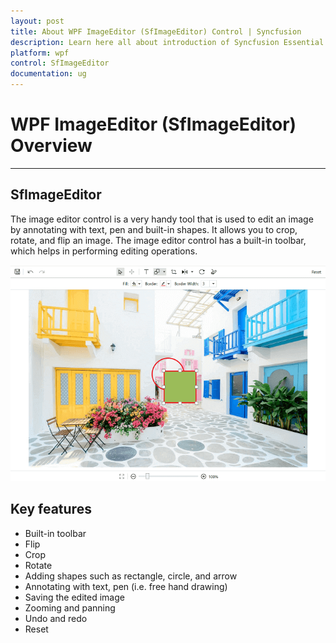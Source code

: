```yaml
---
layout: post
title: About WPF ImageEditor (SfImageEditor) Control | Syncfusion
description: Learn here all about introduction of Syncfusion Essential Studio WPF ImageEditor (SfImageEditor) control, its elements and more.
platform: wpf
control: SfImageEditor
documentation: ug
---
```


# WPF ImageEditor (SfImageEditor) Overview
---

## SfImageEditor

The image editor control is a very handy tool that is used to edit an image by annotating with text, pen and built-in shapes. It allows you to crop, rotate, and flip an image. The image editor control has a built-in toolbar, which helps in performing editing operations.

![WPFImageEditor Overview](images/wpf-image-editor-overview.png)   

## Key features

* Built-in toolbar
* Flip
* Crop
* Rotate
* Adding shapes such as rectangle, circle, and arrow
* Annotating with text, pen (i.e. free hand drawing)
* Saving the edited image
* Zooming and panning
* Undo and redo
* Reset
